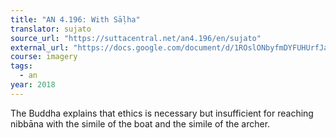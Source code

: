 ```yaml
---
title: "AN 4.196: With Sāḷha"
translator: sujato
source_url: "https://suttacentral.net/an4.196/en/sujato"
external_url: "https://docs.google.com/document/d/1ROslONbyfmDYFUHUrfJaLyz1Rj4k2NwGbXevmLi0zKY/edit"
course: imagery
tags:
  - an
year: 2018
---
```


The Buddha explains that ethics is necessary but insufficient for reaching nibbāna with the simile of the boat and the simile of the archer.
